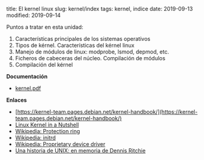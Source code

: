 title: El kernel linux
slug: kernel/index
tags: kernel, indice
date: 2019-09-13
modified: 2019-09-14

Puntos a tratar en esta unidad:

1. Características principales de los sistemas operativos
1. Tipos de kérnel. Características del kérnel linux
1. Manejo de módulos de linux: modprobe, lsmod, depmod, etc.
1. Ficheros de cabeceras del núcleo. Compilación de módulos
1. Compilación del kérnel

**Documentación**

* [kernel.pdf]({static}/doc/kernel.pdf)

**Enlaces**

* [https://kernel-team.pages.debian.net/kernel-handbook/](https://kernel-team.pages.debian.net/kernel-handbook/)
* [Linux Kernel in a Nutshell](http://www.kroah.com/lkn/)
* [Wikipedia: Protection ring](https://en.wikipedia.org/wiki/Protection_ring)
* [Wikipedia: initrd](https://es.wikipedia.org/wiki/Initrd)
* [Wikipedia: Proprietary device driver](https://en.wikipedia.org/wiki/Proprietary_device_driver)
* [Una historia de UNIX: en memoria de Dennis Ritchie](http://architecnologia.es/una-historia-de-unix-en-memoria-de-dennis-ritchie)
